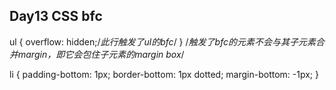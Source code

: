 ## Day13 CSS bfc
ul {
  overflow: hidden;/*此行触发了ul的bfc*/
}
/*触发了bfc的元素不会与其子元素合并margin，即它会包住子元素的margin box*/

li {
  padding-bottom: 1px;
  border-bottom: 1px dotted;
  margin-bottom: -1px;
}